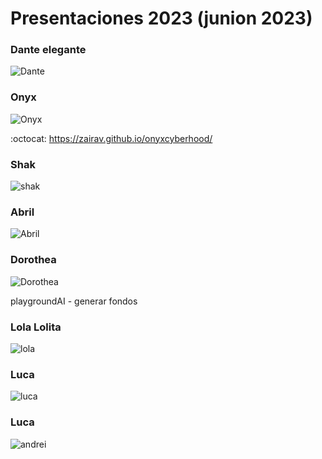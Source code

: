 # Presentaciones 2023 (junion 2023)


### Dante elegante 



![Dante](https://github.com/mgea/storytelling/blob/master/2023/dante.jpg)

### Onyx 

![Onyx](https://github.com/mgea/storytelling/blob/master/2023/onyx.jpg)

:octocat: https://zairav.github.io/onyxcyberhood/



### Shak 

![shak](https://github.com/mgea/storytelling/blob/master/2023/shak.jpg)


### Abril 

![Abril](https://github.com/mgea/storytelling/blob/master/2023/abril.jpg)



### Dorothea 

![Dorothea](https://github.com/mgea/storytelling/blob/master/2023/dorohtea.jpg)

playgroundAI - generar fondos 


### Lola Lolita 

![lola](https://github.com/mgea/storytelling/blob/master/2023/lola.jpg)


### Luca 

![luca](https://github.com/mgea/storytelling/blob/master/2023/luca.jpg)

### Luca 

![andrei](https://github.com/mgea/storytelling/blob/master/2023/andrei.jpg)




